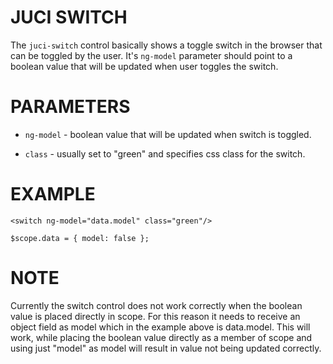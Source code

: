 JUCI SWITCH
===========

The `juci-switch` control basically shows a toggle switch in the browser that
can be toggled by the user. It's `ng-model` parameter should point to a boolean
value that will be updated when user toggles the switch. 

PARAMETERS
==========

* `ng-model` - boolean value that will be updated when switch is toggled. 

* `class` - usually set to "green" and specifies css class for the switch. 

EXAMPLE
=======

	<switch ng-model="data.model" class="green"/>

	$scope.data = { model: false }; 

NOTE
====

Currently the switch control does not work correctly when the boolean value is
placed directly in scope. For this reason it needs to receive an object field
as model which in the example above is data.model. This will work, while
placing the boolean value directly as a member of scope and using just "model"
as model will result in value not being updated correctly. 

